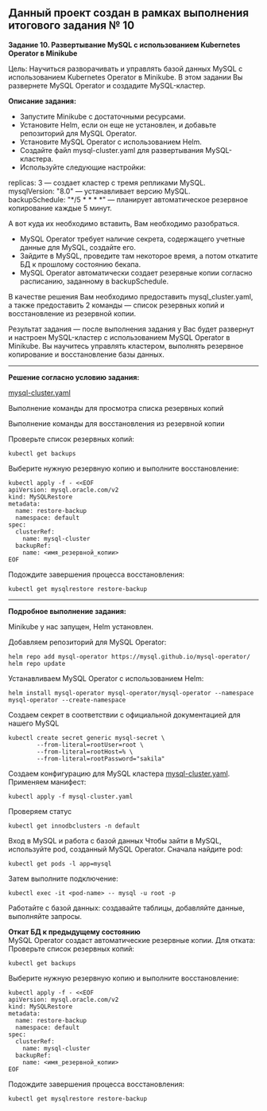 **Данный проект создан в рамках выполнения итогового задания № 10**
---

**Задание 10. Развертывание MySQL с использованием Kubernetes Operator в Minikube** <br>

Цель: Научиться разворачивать и управлять базой данных MySQL с использованием Kubernetes Operator в Minikube. В этом задании Вы развернете MySQL Operator и создадите MySQL-кластер.

**Описание задания:** <br>
* Запустите Minikube с достаточными ресурсами.
* Установите Helm, если он еще не установлен, и добавьте репозиторий для MySQL Operator.
* Установите MySQL Operator с использованием Helm.
* Создайте файл mysql-cluster.yaml для развертывания MySQL-кластера.
* Используйте следующие настройки: <br>

replicas: 3 — создает кластер с тремя репликами MySQL. <br>
mysqlVersion: "8.0" — устанавливает версию MySQL. <br>
backupSchedule: "*/5 * * * *" — планирует автоматическое резервное копирование каждые 5 минут. <br>

А вот куда их необходимо вставить, Вам необходимо разобраться.

* MySQL Operator требует наличие секрета, содержащего учетные данные для MySQL, создайте его.
* Зайдите в MySQL, проведите там некоторое время, а потом откатите БД к прошлому состоянию бекапа.
* MySQL Operator автоматически создает резервные копии согласно расписанию, заданному в backupSchedule.

В качестве решения Вам необходимо предоставить mysql_cluster.yaml, а также предоставить 2 команды — список резервных копий и восстановление из резервной копии. <br>

Результат задания — после выполнения задания у Вас будет развернут и настроен MySQL-кластер с использованием MySQL Operator в Minikube. Вы научитесь управлять кластером, выполнять резервное копирование и восстановление базы данных.

---

**Решение согласно условию задания:** <br>

[mysql-cluster.yaml](https://github.com/Mahach22/final_attestation/blob/main/10/mysql-cluster.yaml)

Выполнение команды для просмотра списка резервных копий



Выполнение команды для восстановления из резервной копии

Проверьте список резервных копий:
```
kubectl get backups
```
Выберите нужную резервную копию и выполните восстановление:
```
kubectl apply -f - <<EOF
apiVersion: mysql.oracle.com/v2
kind: MySQLRestore
metadata:
  name: restore-backup
  namespace: default
spec:
  clusterRef:
    name: mysql-cluster
  backupRef:
    name: <имя_резервной_копии>
EOF
```
Подождите завершения процесса восстановления:
```
kubectl get mysqlrestore restore-backup
```




---

**Подробное выполнение задания:** <br>

Minikube у нас запущен, Helm установлен.

Добавляем репозиторий для MySQL Operator:
```
helm repo add mysql-operator https://mysql.github.io/mysql-operator/
helm repo update
```
Устанавливаем MySQL Operator с использованием Helm:
```
helm install mysql-operator mysql-operator/mysql-operator --namespace mysql-operator --create-namespace
```



Создаем секрет в соответствии с официальной документацией для нашего MySQL 
```
kubectl create secret generic mysql-secret \
        --from-literal=rootUser=root \
        --from-literal=rootHost=% \
        --from-literal=rootPassword="sakila"
```

Создаем конфигурацию для MySQL кластера [mysql-cluster.yaml](https://github.com/Mahach22/final_attestation/blob/main/10/mysql-cluster.yaml).
Применяем манифест:
```
kubectl apply -f mysql-cluster.yaml
```
Проверяем статус
```
kubectl get innodbclusters -n default 
```


Вход в MySQL и работа с базой данных
Чтобы зайти в MySQL, используйте pod, созданный MySQL Operator. Сначала найдите pod:
```
kubectl get pods -l app=mysql
```
Затем выполните подключение:
```
kubectl exec -it <pod-name> -- mysql -u root -p
```
Работайте с базой данных: создавайте таблицы, добавляйте данные, выполняйте запросы.


**Откат БД к предыдущему состоянию** <br>
MySQL Operator создаст автоматические резервные копии. Для отката:
Проверьте список резервных копий:
```
kubectl get backups
```
Выберите нужную резервную копию и выполните восстановление:
```
kubectl apply -f - <<EOF
apiVersion: mysql.oracle.com/v2
kind: MySQLRestore
metadata:
  name: restore-backup
  namespace: default
spec:
  clusterRef:
    name: mysql-cluster
  backupRef:
    name: <имя_резервной_копии>
EOF
```
Подождите завершения процесса восстановления:
```
kubectl get mysqlrestore restore-backup
```

